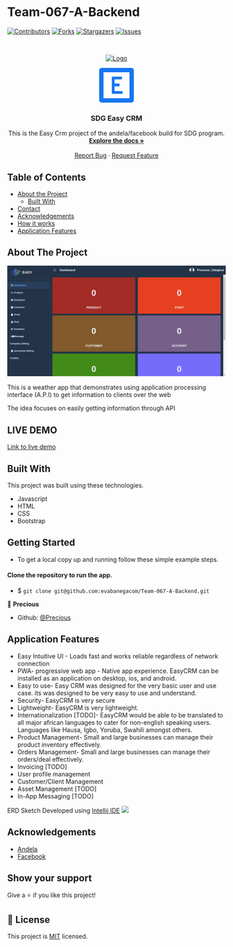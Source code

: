 # Team-067-A-Backend
<!--
*** Thanks for checking out this README Template. If you have a suggestion that would
*** make this better, please fork the repo and create a pull request or simply open
*** an issue with the tag "enhancement".
*** Thanks again! Now go create something AMAZING! :D
-->

<!-- PROJECT SHIELDS -->
<!--
*** I'm using markdown "reference style" links for readability.
*** Reference links are enclosed in brackets [ ] instead of parentheses ( ).
*** See the bottom of this document for the declaration of the reference variables
*** for contributors-url, forks-url, etc. This is an optional, concise syntax you may use.
*** https://www.markdownguide.org/basic-syntax/#reference-style-links
-->
[![Contributors][contributors-shield]][contributors-url]
[![Forks][forks-shield]][forks-url]
[![Stargazers][stars-shield]][stars-url]
[![Issues][issues-shield]][issues-url]

<!-- PROJECT LOGO -->
<br />
<p align="center">
  <a href="https://github.com/evabanegacom/Team-067-A-Backend/feature">
    <img src="https://res.cloudinary.com/moversng/image/upload/v1600103267/easycrms_cfffze.svg" alt="Logo" width="80" height="80">
  </a>

  <p align="center">
  <a href="https://github.com/evabanegacom/Team-067-A-Backend/feature">
    <img src="images/icon.png" alt="Logo" width="80" height="80">
  </a>

  <h3 align="center">SDG Easy CRM</h3>

  <p align="center">
    This is the Easy Crm project of the andela/facebook build for SDG program.
    <br />
    <a href="https://github.com/evabanegacom/Team-067-A-Backend"><strong>Explore the docs »</strong></a>
    <br />
    <br />
    <a href="https://github.com/evabanegacom/Team-067-A-Backend/issues">Report Bug</a>
    ·
    <a href="https://github.com/evabanegacom/Team-067-A-Backend/issues">Request Feature</a>
  </p>
</p>

<!-- TABLE OF CONTENTS -->
## Table of Contents

* [About the Project](#about-the-project)
  * [Built With](#built-with)
* [Contact](#Authors)
* [Acknowledgements](#acknowledgements)
* [How it works](#How-it-works)
* [Application Features](#Application-Features)

<!-- ABOUT THE PROJECT -->
## About The Project

![Screenshot](images/easy.png)

This is a weather app that demonstrates using application processing interface (A.P.I) to get information
to clients over the web

The idea focuses on easily getting information through API

## LIVE DEMO
 [Link to live demo](https://sdgcrm.herokuapp.com/) 



<!-- BUILD WITH -->
## Built With
This project was built using these technologies.
* Javascript
* HTML
* CSS
* Bootstrap

<!-- ABOUT THE PROJECT -->
## Getting Started
- To get a local copy up and running follow these simple example steps.

#### Clone the repository to run the app.

- $ `git clone git@github.com:evabanegacom/Team-067-A-Backend.git`


<!-- CONTACT -->

👤 **Precious**

- Github: [@Precious](https://github.com/evabanegacom)

<!-- Application Features -->

## Application Features
* Easy Intuitive UI - Loads fast and works reliable regardless of network connection
* PWA- progressive web app - Native app experience. EasyCRM can be installed as an application on      desktop, ios, and android.
* Easy to use- Easy CRM was designed for the very basic user and use case. its was designed to be very easy to use and understand.
* Security- EasyCRM is very secure
* Lightweight- EasyCRM is very lightweight. 
* Internationalization [TODO]- EasyCRM would be able to be translated to all major african languages to cater for non-english speaking users. Languages like Hausa, Igbo, Yoruba, Swahili amongst others.
* Product Management- Small and large businesses can manage their product inventory effectively.
* Orders Management- Small and large businesses can manage their orders/deal effectively.
* Invoicing [TODO]
* User profile management
* Customer/Client Management
* Asset Management [TODO]
* In-App Messaging [TODO]

ERD Sketch Developed using <a href="https://www.jetbrains.com/idea/">Intellij IDE</a>
<img src="https://res.cloudinary.com/moversng/image/upload/v1600375241/entityManagerFactory_EntityManagerFactoryBuilder_h3sd7a.png" />



<!-- ACKNOWLEDGEMENTS -->
## Acknowledgements
* [Andela](https://www.andela.com/)
* [Facebook](https://www.facebook.com/)

## Show your support

Give a ⭐️ if you like this project!

<!-- MARKDOWN LINKS & IMAGES -->
<!-- https://www.markdownguide.org/basic-syntax/#reference-style-links -->
[contributors-shield]: https://img.shields.io/github/contributors/evabanegacom/Team-067-A-Backend.svg?style=flat-square
[contributors-url]: https://github.com/evabanegacom/Team-067-A-Backend/graphs/contributors
[forks-shield]: https://img.shields.io/github/forks/evabanegacom/Team-067-A-Backend.svg?style=flat-square
[forks-url]: https://github.com/evabanegacom/Team-067-A-Backend/network/members
[stars-shield]: https://img.shields.io/github/stars/evabanegacom/Team-067-A-Backend.svg?style=flat-square
[stars-url]: https://github.com/evabanegacom/Team-067-A-Backend/stargazers
[issues-shield]: https://img.shields.io/github/issues/evabanegacom/Team-067-A-Backend.svg?style=flat-square
[issues-url]: https://github.com/evabanegacom/Team-067-A-Backend/issues

## 📝 License

This project is [MIT](https://opensource.org/licenses/MIT) licensed.
